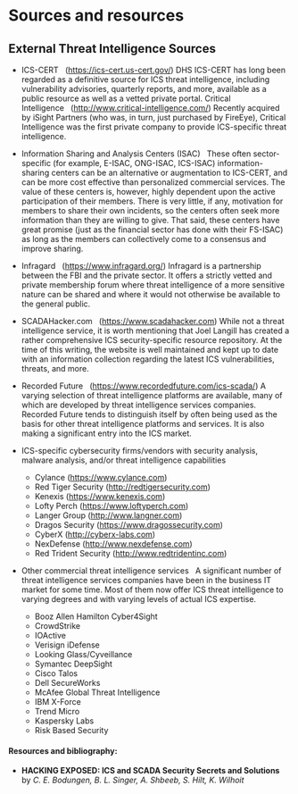 # Sources and resources

## External Threat Intelligence Sources

  * ICS-CERT   (https://ics-cert.us-cert.gov/) DHS ICS-CERT has long been regarded as a definitive source for ICS threat intelligence, including vulnerability advisories, quarterly reports, and more, available as a public resource as well as a vetted private portal.
  Critical Intelligence   (http://www.critical-intelligence.com/) Recently acquired by iSight Partners (who was, in turn, just purchased by FireEye), Critical Intelligence was the first private company to provide ICS-specific threat intelligence.
  
  * Information Sharing and Analysis Centers (ISAC)   These often sector-specific (for example, E-ISAC, ONG-ISAC, ICS-ISAC) information-sharing centers can be an alternative or augmentation to ICS-CERT, and can be more cost effective than personalized commercial services. The value of these centers is, however, highly dependent upon the active participation of their members. There is very little, if any, motivation for members to share their own incidents, so the centers often seek more information than they are willing to give. That said, these centers have great promise (just as the financial sector has done with their FS-ISAC) as long as the members can collectively come to a consensus and improve sharing.
  
  * Infragard   (https://www.infragard.org/) Infragard is a partnership between the FBI and the private sector. It offers a strictly vetted and private membership forum where threat intelligence of a more sensitive nature can be shared and where it would not otherwise be available to the general public.
  
  * SCADAHacker.com   (https://www.scadahacker.com) While not a threat intelligence service, it is worth mentioning that Joel Langill has created a rather comprehensive ICS security-specific resource repository. At the time of this writing, the website is well maintained and kept up to date with an information collection regarding the latest ICS vulnerabilities, threats, and more.
  
  * Recorded Future   (https://www.recordedfuture.com/ics-scada/) A varying selection of threat intelligence platforms are available, many of which are developed by threat intelligence services companies. Recorded Future tends to distinguish itself by often being used as the basis for other threat intelligence platforms and services. It is also making a significant entry into the ICS market.
  
  * ICS-specific cybersecurity firms/vendors with security analysis, malware analysis, and/or threat intelligence capabilities
    * Cylance (https://www.cylance.com)
    * Red Tiger Security (http://redtigersecurity.com)
    * Kenexis (https://www.kenexis.com)
    * Lofty Perch (https://www.loftyperch.com)
	* Langer Group (http://www.langner.com)
	* Dragos Security (https://www.dragossecurity.com)
    * CyberX (http://cyberx-labs.com)
	* NexDefense (http://www.nexdefense.com)
	* Red Trident Security (http://www.redtridentinc.com)
	
  * Other commercial threat intelligence services   A significant number of threat intelligence services companies have been in the business IT market for some time. Most of them now offer ICS threat intelligence to varying degrees and with varying levels of actual ICS expertise.
    * Booz Allen Hamilton Cyber4Sight
    * CrowdStrike
    * IOActive
    * Verisign iDefense
    * Looking Glass/Cyveillance
    * Symantec DeepSight
    * Cisco Talos
    * Dell SecureWorks
    * McAfee Global Threat Intelligence
    * IBM X-Force
    * Trend Micro
    * Kaspersky Labs
    * Risk Based Security

#### Resources and bibliography:

  * **HACKING EXPOSED: ICS and SCADA Security Secrets and Solutions** by *C. E. Bodungen, B. L. Singer, A. Shbeeb, S. Hilt, K. Wilhoit*